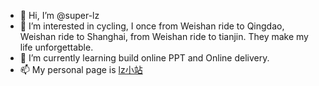 - 👋 Hi, I’m @super-lz
- 👀 I’m interested in cycling, I once from Weishan ride to Qingdao, Weishan ride to Shanghai, from Weishan ride to tianjin. They make my life unforgettable.
- 🌱 I’m currently learning build online PPT and Online delivery.
- 📫 My personal page is [lz小站](https://lzsjl.top/)

